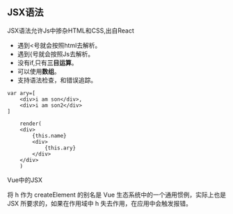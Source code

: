 ## JSX语法
JSX语法允许Js中掺杂HTML和CSS,出自React

- 遇到<号就会按照html去解析。
- 遇到{号就会按照Js去解析。
- 没有if,只有**三目运算**。
- 可以使用**数组**。
- 支持语法检查，和错误追踪。

```
var ary=[
    <div>i am son</div>,
    <div>i am son2</div>
]

    render(
    <div>
        {this.name}
        <div>
            {this.ary}
        </div>
    </div>
    )

```

Vue中的JSX

将 h 作为 createElement 的别名是 Vue 生态系统中的一个通用惯例，实际上也是 JSX 所要求的，如果在作用域中 h 失去作用，在应用中会触发报错。